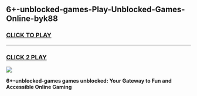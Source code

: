 
## 6+-unblocked-games-Play-Unblocked-Games-Online-byk88
<h3>
<a href="https://premium76.site?title=6+-unblocked-games&ref=24A">CLICK TO PLAY</a></h3>
<hr>

<h3>
<a href="https://premium76.site?title=6+-unblocked-games&ref=24A">CLICK 2 PLAY</a>
  
</h3>

<a href="https://premium76.site?title=6+-unblocked-games&ref=24A"><img src="https://clearcache.store/games.png"></a>


**6+-unblocked-games games unblocked: Your Gateway to Fun and Accessible Online Gaming**
